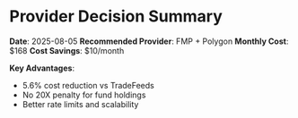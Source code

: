 # Provider Decision Summary

**Date**: 2025-08-05
**Recommended Provider**: FMP + Polygon
**Monthly Cost**: $168
**Cost Savings**: $10/month

**Key Advantages**:
- 5.6% cost reduction vs TradeFeeds
- No 20X penalty for fund holdings
- Better rate limits and scalability
